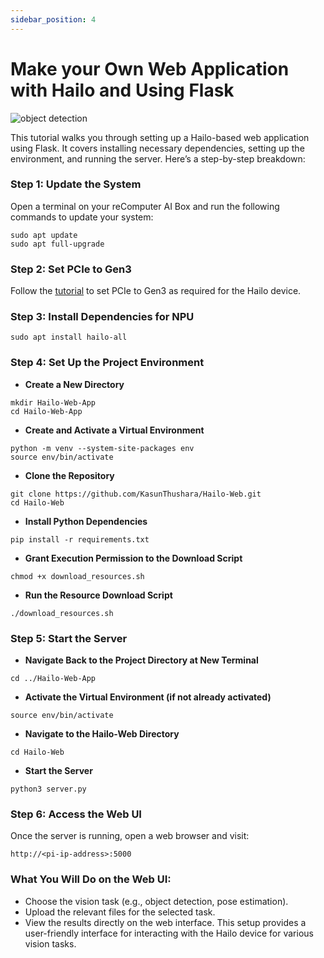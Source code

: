 ```yaml
---
sidebar_position: 4
---
```




# Make your Own Web Application with Hailo and Using Flask 

![object detection](../../pictures/Chapter3/flask.gif)

This tutorial walks you through setting up a Hailo-based web application using Flask. It covers installing necessary dependencies, setting up the environment, and running the server. Here’s a step-by-step breakdown:

### Step 1: Update the System

Open a terminal on your reComputer AI Box and run the following commands to update your system:

```
sudo apt update
sudo apt full-upgrade
```
### Step 2: Set PCIe to Gen3

Follow the [tutorial](https://seeed-projects.github.io/Tutorial-of-AI-Kit-with-Raspberry-Pi-From-Zero-to-Hero/docs/Chapter_2-Configuring_the_RaspberryPi_Environment/Introduction_to_Hailo_in_Raspberry_Pi_Environment#installing-hailo-software-on-raspberry-pi-5) to set PCIe to Gen3 as required for the Hailo device.

### Step 3: Install Dependencies for NPU

```
sudo apt install hailo-all
```

### Step 4: Set Up the Project Environment

- **Create a New Directory**

```
mkdir Hailo-Web-App
cd Hailo-Web-App
```
- **Create and Activate a Virtual Environment**

```
python -m venv --system-site-packages env
source env/bin/activate

```
- **Clone the Repository**

```
git clone https://github.com/KasunThushara/Hailo-Web.git
cd Hailo-Web
```

- **Install Python Dependencies**

```
pip install -r requirements.txt
```
- **Grant Execution Permission to the Download Script**

```
chmod +x download_resources.sh
```

- **Run the Resource Download Script**

```
./download_resources.sh
```

### Step 5: Start the Server

- **Navigate Back to the Project Directory at New Terminal**

```
cd ../Hailo-Web-App
```

- **Activate the Virtual Environment (if not already activated)**

```
source env/bin/activate
```

- **Navigate to the Hailo-Web Directory**

```
cd Hailo-Web
```

- **Start the Server**

```
python3 server.py

```

### Step 6: Access the Web UI

Once the server is running, open a web browser and visit:

```
http://<pi-ip-address>:5000 
```

### What You Will Do on the Web UI:
- Choose the vision task (e.g., object detection, pose estimation).
- Upload the relevant files for the selected task.
- View the results directly on the web interface.
This setup provides a user-friendly interface for interacting with the Hailo device for various vision tasks.


